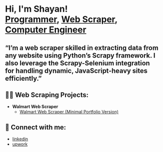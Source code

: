 <h1>Hi, I'm Shayan! <br/><a href="https://github.com/shayan-aj">Programmer</a>, <a href="https://www.linkedin.com/in/joshmadakor/">Web Scraper</a>, <a href="linkedin.com/in/shayan-jamshidi-542649189">Computer Engineer</a></h1>

<h2>“I’m a web scraper skilled in extracting data from any website using Python’s Scrapy framework. I also leverage the Scrapy-Selenium integration for handling dynamic, JavaScript-heavy sites efficiently.”</h2>

<h2>👨‍💻 Web Scraping Projects:</h2>

- <b>Walmart Web Scraper</b>
  - [Walmart Web Scraper (Minimal Portfolio Version)](https://github.com/shayan-aj/Basic_Walmart_Scraper)

<h2> 🤳 Connect with me:</h2>

  - [linkedin](linkedin.com/in/shayan-jamshidi-542649189)
  - [upwork](https://github.com/joshmadakor1/Algorithms-Practice)


